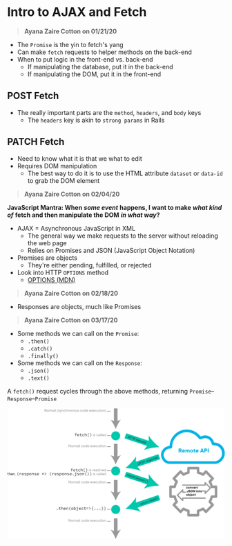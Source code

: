 # Intro to AJAX and Fetch

> **Ayana Zaire Cotton on 01/21/20**

* The `Promise` is the yin to fetch's yang
* Can make `fetch` requests to helper methods on the back-end
* When to put logic in the front-end vs. back-end
  * If manipulating the database, put it in the back-end
  * If manipulating the DOM, put it in the front-end

## **POST Fetch**

* The really important parts are the `method`, `headers`, and `body` keys
  * The `headers` key is akin to `strong params` in Rails

## **PATCH Fetch**

* Need to know what it is that we what to edit
* Requires DOM manipulation
  * The best way to do it is to use the HTML attribute `dataset` or `data-id` to grab the DOM element

> **Ayana Zaire Cotton on 02/04/20**

**JavaScript Mantra: When** _**some event**_ **happens, I want to make** _**what kind of**_ **fetch and then manipulate the DOM** _**in what way**_**?**

* AJAX = Asynchronous JavaScript in XML
  * The general way we make requests to the server without reloading the web page
  * Relies on Promises and JSON \(JavaScript Object Notation\)
* Promises are objects
  * They're either pending, fulfilled, or rejected
* Look into HTTP `OPTIONS` method
  * [OPTIONS \(MDN\)](https://developer.mozilla.org/en-US/docs/Web/HTTP/Methods/OPTIONS)

> **Ayana Zaire Cotton on 02/18/20**

* Responses are objects, much like Promises

> **Ayana Zaire Cotton on 03/17/20**

* Some methods we can call on the `Promise`:
  * `.then()`
  * `.catch()`
  * `.finally()`
* Some methods we can call on the `Response`:
  * `.json()`
  * `.text()`

A `fetch()` request cycles through the above methods, returning `Promise`–`Response`–`Promise`

![](../../.gitbook/assets/fetch-02.png)



